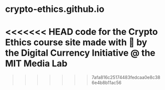 # crypto-ethics.github.io
<<<<<<< HEAD
code for the Crypto Ethics course site made with 💖  by the Digital Currency Initiative @ the MIT Media Lab
=======
>>>>>>> 7afa816c25174483fedcaa0e8c386e4b8b11ac56
